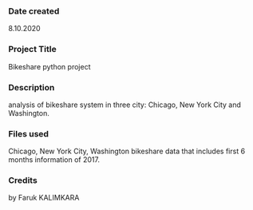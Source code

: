 ### Date created
8.10.2020

### Project Title
Bikeshare python project

### Description
analysis of bikeshare system in three city: Chicago, New York City and Washington.

### Files used
Chicago, New York City, Washington bikeshare data that includes first 6 months information of 2017.

### Credits
by Faruk KALIMKARA

